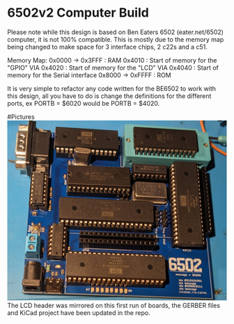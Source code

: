 # 6502v2 Computer Build

Please note while this design is based on Ben Eaters 6502 (eater.net/6502) computer, it is not 100% compatible. This is mostly due to the memory map being changed to make space for 3 interface chips, 2 c22s and a c51. 

Memory Map:
  0x0000 -> 0x3FFF : RAM
  0x4010 : Start of memory for the "GPIO" VIA
  0x4020 : Start of memory for the "LCD" VIA
  0x4040 : Start of memory for the Serial interface
  0x8000 -> 0xFFFF : ROM

It is very simple to refactor any code written for the BE6502 to work with this design, all you have to do is change the definitions for the different ports, ex PORTB = $6020 would be PORTB = $4020.  

#Pictures
<img src="./images/topDown.jpg">
<br>
The LCD header was mirrored on this first run of boards, the GERBER files and KiCad project have been updated in the repo. 
